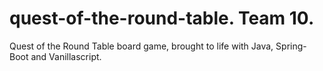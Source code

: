 # quest-of-the-round-table. Team 10.
Quest of the Round Table board game, brought to life with Java, Spring-Boot and Vanillascript. 
